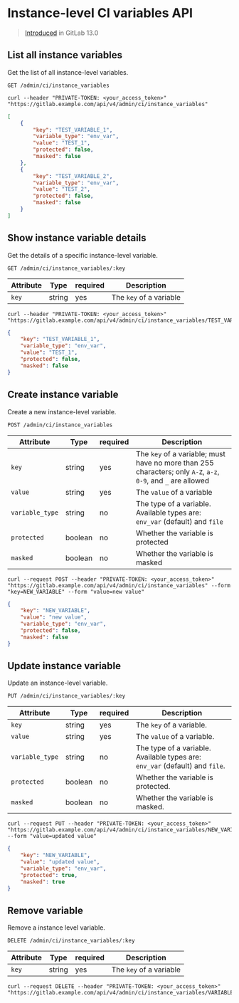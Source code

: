 # Instance-level CI variables API

> [Introduced](https://gitlab.com/gitlab-org/gitlab/-/issues/14108) in GitLab 13.0

## List all instance variables

Get the list of all instance-level variables.

```plaintext
GET /admin/ci/instance_variables
```

```shell
curl --header "PRIVATE-TOKEN: <your_access_token>" "https://gitlab.example.com/api/v4/admin/ci/instance_variables"
```

```json
[
    {
        "key": "TEST_VARIABLE_1",
        "variable_type": "env_var",
        "value": "TEST_1",
        "protected": false,
        "masked": false
    },
    {
        "key": "TEST_VARIABLE_2",
        "variable_type": "env_var",
        "value": "TEST_2",
        "protected": false,
        "masked": false
    }
]
```

## Show instance variable details

Get the details of a specific instance-level variable.

```plaintext
GET /admin/ci/instance_variables/:key
```

| Attribute | Type    | required | Description           |
|-----------|---------|----------|-----------------------|
| `key`     | string  | yes      | The `key` of a variable |

```shell
curl --header "PRIVATE-TOKEN: <your_access_token>" "https://gitlab.example.com/api/v4/admin/ci/instance_variables/TEST_VARIABLE_1"
```

```json
{
    "key": "TEST_VARIABLE_1",
    "variable_type": "env_var",
    "value": "TEST_1",
    "protected": false,
    "masked": false
}
```

## Create instance variable

Create a new instance-level variable.

```plaintext
POST /admin/ci/instance_variables
```

| Attribute       | Type    | required | Description           |
|-----------------|---------|----------|-----------------------|
| `key`           | string  | yes      | The `key` of a variable; must have no more than 255 characters; only `A-Z`, `a-z`, `0-9`, and `_` are allowed |
| `value`         | string  | yes      | The `value` of a variable |
| `variable_type` | string  | no       | The type of a variable. Available types are: `env_var` (default) and `file` |
| `protected`     | boolean | no       | Whether the variable is protected |
| `masked`        | boolean | no       | Whether the variable is masked |

```shell
curl --request POST --header "PRIVATE-TOKEN: <your_access_token>" "https://gitlab.example.com/api/v4/admin/ci/instance_variables" --form "key=NEW_VARIABLE" --form "value=new value"
```

```json
{
    "key": "NEW_VARIABLE",
    "value": "new value",
    "variable_type": "env_var",
    "protected": false,
    "masked": false
}
```

## Update instance variable

Update an instance-level variable.

```plaintext
PUT /admin/ci/instance_variables/:key
```

| Attribute       | Type    | required | Description             |
|-----------------|---------|----------|-------------------------|
| `key`           | string  | yes      | The `key` of a variable.   |
| `value`         | string  | yes      | The `value` of a variable. |
| `variable_type` | string  | no       | The type of a variable. Available types are: `env_var` (default) and `file`. |
| `protected`     | boolean | no       | Whether the variable is protected. |
| `masked`        | boolean | no       | Whether the variable is masked. |

```shell
curl --request PUT --header "PRIVATE-TOKEN: <your_access_token>" "https://gitlab.example.com/api/v4/admin/ci/instance_variables/NEW_VARIABLE" --form "value=updated value"
```

```json
{
    "key": "NEW_VARIABLE",
    "value": "updated value",
    "variable_type": "env_var",
    "protected": true,
    "masked": true
}
```

## Remove variable

Remove a instance level variable.

```plaintext
DELETE /admin/ci/instance_variables/:key
```

| Attribute | Type    | required | Description             |
|-----------|---------|----------|-------------------------|
| `key`     | string  | yes      | The `key` of a variable |

```shell
curl --request DELETE --header "PRIVATE-TOKEN: <your_access_token>" "https://gitlab.example.com/api/v4/admin/ci/instance_variables/VARIABLE_1"
```
